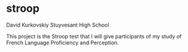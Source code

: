 stroop
======

David Kurkovskiy
Stuyvesant High School

This project is the Stroop test that I will give participants of my study of French Language Proficiency and Perception.